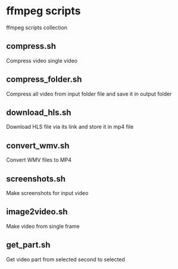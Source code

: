 # ffmpeg scripts
ffmpeg scripts collection

## compress.sh
Compress video single video

## compress_folder.sh
Compress all video from input folder file and save it in output folder

## download_hls.sh
Download HLS file via its link and store it in mp4 file

## convert_wmv.sh
Convert WMV files to MP4

## screenshots.sh
Make screenshots for input video

## image2video.sh
Make video from single frame

## get_part.sh
Get video part from selected second to selected
